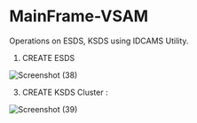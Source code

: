 # MainFrame-VSAM
Operations on ESDS, KSDS using IDCAMS Utility.

1. CREATE ESDS

  ![Screenshot (38)](https://github.com/user-attachments/assets/84aefd4c-d8a2-4bc5-bc2f-37e1b849b053)

3. CREATE KSDS Cluster :
   
  ![Screenshot (39)](https://github.com/user-attachments/assets/233dedee-3c7b-41c1-adc6-9d485c7093c6)

